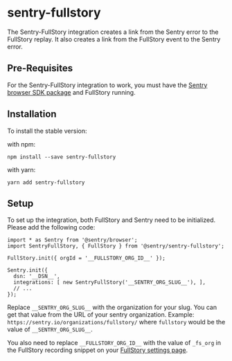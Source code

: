 # sentry-fullstory
The Sentry-FullStory integration creates a link from the Sentry error to the FullStory replay. It also creates a link from the FullStory event to the Sentry error.

## Pre-Requisites

For the Sentry-FullStory integration to work, you must have the [Sentry browser SDK package](https://www.npmjs.com/package/@sentry/browser) and FullStory running. 

## Installation
To install the stable version:

with npm:
```
npm install --save sentry-fullstory
```

with yarn:
```
yarn add sentry-fullstory
```


## Setup

To set up the integration, both FullStory and Sentry need to be initialized. Please add the following code:


```
import * as Sentry from '@sentry/browser';
import SentryFullStory, { FullStory } from '@sentry/sentry-fullstory';

FullStory.init({ orgId = '__FULLSTORY_ORG_ID__' });
 
Sentry.init({
  dsn: '__DSN__',
  integrations: [ new SentryFullStory('__SENTRY_ORG_SLUG__'), ],
  // ...
});
  ```

Replace `__SENTRY_ORG_SLUG__` with the organization for your slug. You can get that value from the URL of your sentry organization. Example: `https://sentry.io/organizations/fullstory/` where `fullstory` would be the value of `__SENTRY_ORG_SLUG__`.


You also need to replace `__FULLSTORY_ORG_ID__` with the value of `_fs_org` in the FullStory recording snippet on your [FullStory settings page](https://help.fullstory.com/hc/en-us/articles/360020623514).
